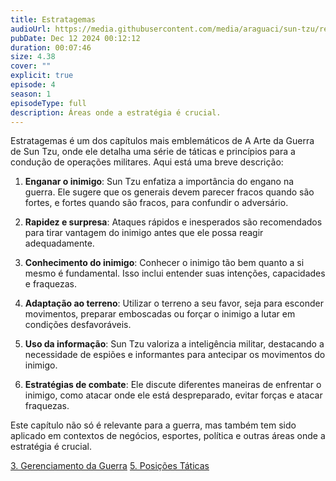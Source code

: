 ```yaml
---
title: Estratagemas
audioUrl: https://media.githubusercontent.com/media/araguaci/sun-tzu/refs/heads/main/public/audio/04-cap-03-estratagemas.mp3
pubDate: Dec 12 2024 00:12:12
duration: 00:07:46
size: 4.38
cover: ""
explicit: true
episode: 4
season: 1
episodeType: full
description: Áreas onde a estratégia é crucial.
---
```


Estratagemas é um dos capítulos mais emblemáticos de A Arte da Guerra de Sun Tzu, onde ele detalha uma série de táticas e princípios para a condução de operações militares. Aqui está uma breve descrição:

  1. **Enganar o inimigo**: Sun Tzu enfatiza a importância do engano na guerra. Ele sugere que os generais devem parecer fracos quando são fortes, e fortes quando são fracos, para confundir o adversário.

  2. **Rapidez e surpresa**: Ataques rápidos e inesperados são recomendados para tirar vantagem do inimigo antes que ele possa reagir adequadamente.

  3. **Conhecimento do inimigo**: Conhecer o inimigo tão bem quanto a si mesmo é fundamental. Isso inclui entender suas intenções, capacidades e fraquezas.

  4. **Adaptação ao terreno**: Utilizar o terreno a seu favor, seja para esconder movimentos, preparar emboscadas ou forçar o inimigo a lutar em condições desfavoráveis.

  5. **Uso da informação**: Sun Tzu valoriza a inteligência militar, destacando a necessidade de espiões e informantes para antecipar os movimentos do inimigo.

  6. **Estratégias de combate**: Ele discute diferentes maneiras de enfrentar o inimigo, como atacar onde ele está despreparado, evitar forças e atacar fraquezas.

Este capítulo não só é relevante para a guerra, mas também tem sido aplicado em contextos de negócios, esportes, política e outras áreas onde a estratégia é crucial.

<div class="text-center mt-16">
  <a class="btn btn-accent mt-9" href="/episode/post03">3. Gerenciamento da Guerra</a>
  <a class="btn btn-accent mt-9" href="/episode/post05">5. Posições Táticas</a>
</div>